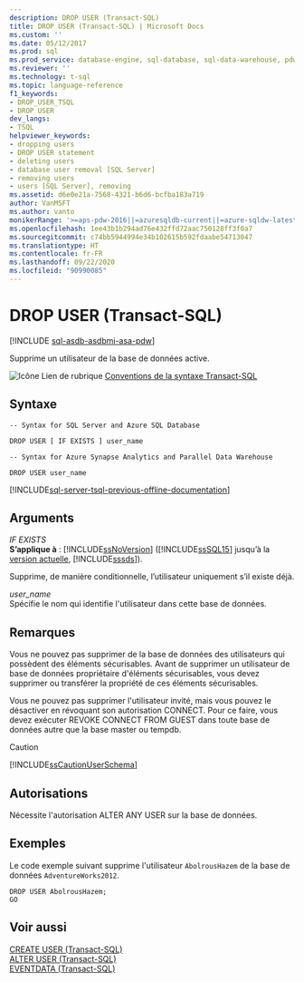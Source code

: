 ```yaml
---
description: DROP USER (Transact-SQL)
title: DROP USER (Transact-SQL) | Microsoft Docs
ms.custom: ''
ms.date: 05/12/2017
ms.prod: sql
ms.prod_service: database-engine, sql-database, sql-data-warehouse, pdw
ms.reviewer: ''
ms.technology: t-sql
ms.topic: language-reference
f1_keywords:
- DROP_USER_TSQL
- DROP USER
dev_langs:
- TSQL
helpviewer_keywords:
- dropping users
- DROP USER statement
- deleting users
- database user removal [SQL Server]
- removing users
- users [SQL Server], removing
ms.assetid: d6e0e21a-7568-4321-b6d6-bcfba183a719
author: VanMSFT
ms.author: vanto
monikerRange: '>=aps-pdw-2016||=azuresqldb-current||=azure-sqldw-latest||>=sql-server-2016||=sqlallproducts-allversions||>=sql-server-linux-2017||=azuresqldb-mi-current'
ms.openlocfilehash: 1ee43b1b294ad76e432ffd72aac750128ff3f0a7
ms.sourcegitcommit: c74bb5944994e34b102615b592fdaabe54713047
ms.translationtype: HT
ms.contentlocale: fr-FR
ms.lasthandoff: 09/22/2020
ms.locfileid: "90990085"
---
```

# <a name="drop-user-transact-sql"></a>DROP USER (Transact-SQL)
[!INCLUDE [sql-asdb-asdbmi-asa-pdw](../../includes/applies-to-version/sql-asdb-asdbmi-asa-pdw.md)]

  Supprime un utilisateur de la base de données active.  
  
 ![Icône Lien de rubrique](../../database-engine/configure-windows/media/topic-link.gif "Icône du lien de rubrique") [Conventions de la syntaxe Transact-SQL](../../t-sql/language-elements/transact-sql-syntax-conventions-transact-sql.md)  
  
## <a name="syntax"></a>Syntaxe  
  
```  
-- Syntax for SQL Server and Azure SQL Database  
  
DROP USER [ IF EXISTS ] user_name  
```  
  
```  
-- Syntax for Azure Synapse Analytics and Parallel Data Warehouse  
  
DROP USER user_name  
```  
  
[!INCLUDE[sql-server-tsql-previous-offline-documentation](../../includes/sql-server-tsql-previous-offline-documentation.md)]

## <a name="arguments"></a>Arguments
 *IF EXISTS*  
 **S’applique à** : [!INCLUDE[ssNoVersion](../../includes/ssnoversion-md.md)] ([!INCLUDE[ssSQL15](../../includes/sssql15-md.md)] jusqu’à la [version actuelle](https://go.microsoft.com/fwlink/p/?LinkId=299658), [!INCLUDE[sssds](../../includes/sssds-md.md)]).  
  
 Supprime, de manière conditionnelle, l’utilisateur uniquement s’il existe déjà.  
  
 *user_name*  
 Spécifie le nom qui identifie l'utilisateur dans cette base de données.  
  
## <a name="remarks"></a>Remarques  
 Vous ne pouvez pas supprimer de la base de données des utilisateurs qui possèdent des éléments sécurisables. Avant de supprimer un utilisateur de base de données propriétaire d'éléments sécurisables, vous devez supprimer ou transférer la propriété de ces éléments sécurisables.  
  
 Vous ne pouvez pas supprimer l'utilisateur invité, mais vous pouvez le désactiver en révoquant son autorisation CONNECT. Pour ce faire, vous devez exécuter REVOKE CONNECT FROM GUEST dans toute base de données autre que la base master ou tempdb.  
  
> [!CAUTION]  
>  [!INCLUDE[ssCautionUserSchema](../../includes/sscautionuserschema-md.md)]  
  
## <a name="permissions"></a>Autorisations  
 Nécessite l'autorisation ALTER ANY USER sur la base de données.  
  
## <a name="examples"></a>Exemples  
 Le code exemple suivant supprime l'utilisateur `AbolrousHazem` de la base de données `AdventureWorks2012`.  
  
```  
DROP USER AbolrousHazem;  
GO  
```  
  
## <a name="see-also"></a>Voir aussi  
 [CREATE USER &#40;Transact-SQL&#41;](../../t-sql/statements/create-user-transact-sql.md)   
 [ALTER USER &#40;Transact-SQL&#41;](../../t-sql/statements/alter-user-transact-sql.md)   
 [EVENTDATA &#40;Transact-SQL&#41;](../../t-sql/functions/eventdata-transact-sql.md)  
  
